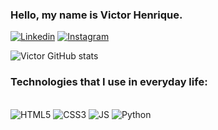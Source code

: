### Hello, my name is Victor Henrique.

[![Linkedin](https://img.shields.io/badge/LinkedIn-0077B5?style=for-the-badge&logo=linkedin&logoColor=white)](https://www.linkedin.com/in/victor-henrique-batista-carvalho-5055482a5?utm_source=share&utm_campaign=share_via&utm_content=profile&utm_medium=android_app)
[![Instagram](https://img.shields.io/badge/Instagram-E4405F?style=for-the-badge&logo=instagram&logoColor=white)](https://www.instagram.com/victor.devo1?igsh=MTl4YXVlbTA0dG9hMA==)

![Victor GitHub stats](https://github-readme-stats.vercel.app/api?username=Victor-devo&show_icons=true&theme=radical)

### Technologies that I use in everyday life:
<div style="display: inline_block"><br/>
    <img alt="HTML5" src="https://img.shields.io/badge/HTML5-E34F26?style=for-the-badge&logo=html5&logoColor=white">
    <img alt="CSS3" src="https://img.shields.io/badge/CSS3-1572B6?style=for-the-badge&logo=css3&logoColor=white">
    <img alt="JS" src="https://img.shields.io/badge/JavaScript-323330?style=for-the-badge&logo=javascript&logoColor=F7DF1E">
    <img alt="Python" src="https://img.shields.io/badge/Python-14354C?style=for-the-badge&logo=python&logoColor=white">
